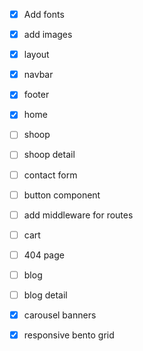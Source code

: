 - [x] Add fonts
- [x] add images
- [x] layout
- [x] navbar
- [x] footer
- [x] home
- [ ] shoop
- [ ] shoop detail
- [ ] contact form
- [ ] button component
- [ ] add middleware for routes
- [ ] cart
- [ ] 404 page
- [ ] blog
- [ ] blog detail
- [x] carousel banners
- [x] responsive bento grid

